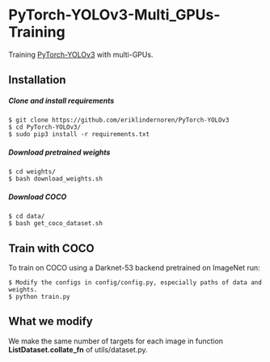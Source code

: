 # PyTorch-YOLOv3-Multi_GPUs-Training
Training [PyTorch-YOLOv3](https://github.com/eriklindernoren/PyTorch-YOLOv3) with multi-GPUs.
## Installation
##### Clone and install requirements
    $ git clone https://github.com/eriklindernoren/PyTorch-YOLOv3
    $ cd PyTorch-YOLOv3/
    $ sudo pip3 install -r requirements.txt

##### Download pretrained weights
    $ cd weights/
    $ bash download_weights.sh

##### Download COCO
    $ cd data/
    $ bash get_coco_dataset.sh
    
## Train with COCO
To train on COCO using a Darknet-53 backend pretrained on ImageNet run: 
```
$ Modify the configs in config/config.py, especially paths of data and weights.
$ python train.py 
```

## What we modify

We make the same number of targets for each image in function **ListDataset.collate_fn** of utils/dataset.py.
